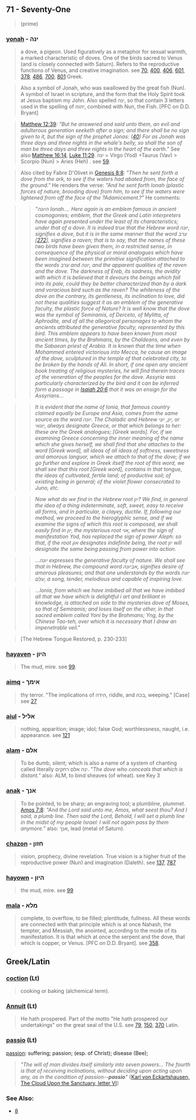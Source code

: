 ## 71 - Seventy-One
> (prime)

### [yonah](/keys/INH) - ינה
> a dove, a pigeon. Used figuratively as a metaphor for sexual warmth, a marked characteristic of doves. One of the birds sacred to Venus (and is closely connected with Saturn). Refers to the reproductive functions of Venus, and creative imagination. see [70](70), [400](400), [406](406), [601](601), [378](378), [486](486), [700](700), [801](801) Greek.

> Also a symbol of Jonah, who was swallowed by the great fish (Nun). A symbol of Israel in scripture, and the form that the Holy Spirit took at Jesus baptism my John. Also spelled ינה, so that contain 3 letters used in the spelling of יהוה, combined with Nun, the Fish. [PFC on D.D. Bryant]

> [Matthew 12:39](http://biblehub.com/matthew/12-39.htm): *"But he answered and said unto them, an evil and adulterous generation seeketh after a sign; and there shall be no sign given to it, but the sign of the prophet Jonas: ([40](http://biblehub.com//.htm)) For as Jonah was three days and three nights in the whale's belly, so shall the son of man be three days and three nights in the heart of the earth."* See also [Matthew 16:14](http://biblehub.com/matthew/16-14.htm), [Luke 11:29](http://biblehub.com/luke/11-29.htm). ינה = Virgo (Yod) +Taurus (Vav) > Scorpio (Nun) > Aries (Heh) . see [59](59).

> Also cited by Fabre D'Olivet in [Genesis 8:8](http://biblehub.com/genesis/8-8.htm): *"Then he sent forth a dove from the ark, to see if the waters had abated from, the face of the ground."* He renders the verse: *"And he sent forth Ionah (plastic forces of nature, brooding dove) from him, to see if the waters were lightened from off the face of the ?Adamicement.?"* He comments:

> > *"היונה Ionah.... Here again is an emblem famous in ancient cosmogonies; emblem, that the Greek and Latin interpreters have again presented under the least of its characteristics; under that of a dove. It is indeed true that the Hebrew word יונה, signifies a dove, but it is in the same manner that the word ערב [[272](272)], signifies a raven; that is to say, that the names of these two birds have been given them, in a restricted sense, in consequence of the physical or moral analogues which have been imagined between the primitive signification attached to the words ערב and יונה, and the apparent qualities of the raven and the dove. The darkness of Ereb, its sadness, the avidity with which it is believed that it devours the beings which fall into its pale, could they be better characterized than by a dark and voracious bird such as the raven? The whiteness of the dove on the contrary, its gentleness, its inclination to love, did not these qualities suggest it as an emblem of the generative faculty, the plastic force of Nature? It is well know that the dove was the symbol of Semiramis, of Derceto, of Mylitta, of Aphrodite, and of all the allegorical personages to whom the ancients attributed the generative faculty, represented by this bird. This emblem appears to have been known from most ancient times, by the Brahmans, by the Chaldeans, and even by the Sabaean priest of Arabia. It is known that the time when Mohammed entered victorious into Mecca, he cause an image of the dove, sculptured in the temple of that celebrated city, to be broken by the hands of Ali. In short, if one open any ancient book treating of religious mysteries, he will find therein traces of the veneration of the peoples for the dove. Assyria was particularly characterized by the bird and it can be inferred form a passage in [Isaiah 20:6](http://biblehub.com/isaiah/20-6.htm) that it was an ensign for the Assyrians...*

> > *It is evident that the name of Ionia, that famous country claimed equally be Europe and Asia, comes from the same source as the word יונה. The Chaladic and Hebrew יון, יוני, or יונאי, always designate Greece, or that which belongs to her: these are the Greek analogues; [Greek words]. For, if we examining Greece concerning the inner meaning of the name which she gives herself, we shall find that she attaches to the word [Greek word], all ideas of all ideas of softness, sweetness and amorous languor, which we attach to that of the dove; if we go further and explore in Greek itself the root of this word, we shall see that this root [Greek word], contains in that tongue, the ideas of cultivated, fertile land; of productive soil; of existing being in general; of the violet flower consecrated to Juno, etc.*

> > *Now what do we find in the Hebrew root יון? We find, in general the idea of a thing indeterminate, soft, sweet, easy to receive all forms, and in particular, a clayey, ductile. If, following our method, we proceed to the hieroglyphic sense, and if we examine the signs of which this root is composed, we shall easily find in יון, the mysterious root אוי, where the sign of manifestation Yod, has replaced the sign of power Aleph: so that, if the root און designates indefinite being, the root יון will designate the same being passing from power into action.*

> > *...יונה expresses the generative faculty of nature. We shall see that in Hebrew, the compound word אביונה, signifies desire of amorous pleasures; and that one understands by the words יונה עלם, a song, tender, melodious and capable of inspiring love.*

> > *...Ionia, from which we have imbibed all that we have imbibed all that we have which is delightful i art and brilliant in knowledge, is attached on side to the mysteries dove of Moses, so that of Semiramis; and loses itself on the other, in that sacred emblem called Yoni by the Brahmans; Yng, by the Chinese Tao-teh, over which it is necessary that I draw an impenetrable veil."*

> [The Hebrew Tongue Restored, p. 230-233]

### [hayaven](/keys/HIVN) - היון
> The mud, mire. see [99](99).

### [aimq](/keys/AIMK) - אימך
> thy terror. "The implications of הידה, riddle, and בכה, weeping." [Case] see [27](27)

### [aiul](/keys/ALIL) - אליל
> nothing, apparition; image; idol; false God; worthlessness, naught, i.e. appearance. see [121](121)

### [alam](/keys/ALM) - אלם
> To be dumb, silent; which is also a name of a system of chanting called literally ינה אלם רחקים. *"The dove who conceals that which is distant."* also: ALM, to bind sheaves (of wheat). see Key 3

### [anak](/keys/ANK) - אנך
> To be pointed, to be sharp; an engraving tool; a plumbline, plummet. [Amos 7:8](http://biblehub.com/amos/7-8.htm): *"And the Lord said unto me, Amos, what seest thou? And I said, a plumb line. Then said the Lord, Behold, I will set a plumb line in the midst of my people Israel: I will not again pass by them anymore."* also: אנך, lead (metal of Saturn).

### [chazon](/keys/ChZVN) - חזון
> vision, prophecy, divine revelation. True vision is a higher fruit of the reproductive power (Nun) and imagination (Daleth). see [137](137), [787](787)

### [hayown](/keys/HIVN) - היון
> the mud, mire. see [99](99)

### [mala](/keys/MLA) - מלא
> complete, to overflow, to be filled; plentitude, fullness. All these words are connected with that principle which is at once Nahash, the tempter, and Messiah, the anointed, according to the mode of its manifestation. It is that which at once the serpent and the dove, that which is copper, or Venus. [PFC on D.D. Bryant]. see [358](358).

## Greek/Latin

### [coction](/latin?word=coction) (Lt)
> cooking or baking (alchemical term).

### [Annuit](/latin?word=Annuit) (Lt)
> He hath prospered. Part of the motto "He hath prospered our undertakings" on the great seal of the U.S. see [79](79), [150](150), [370](370) Latin.

### [passio](/latin?word=passio) (Lt)
[passion](http://archives.nd.edu/cgi-bin/wordz.pl?keyword=passio): suffering; passion; (esp. of Christ); disease (Bee);

> *"The will of man divides itself similarly into seven powers... The fourth is that of receiving inclinations, without deciding upon acting upon any, as in the condition of passion--**passio**"* {[Karl von Eckartshausen, The Cloud Upon the Sanctuary, letter VI](cloud-upon-sanctuary)}

### See Also:

- [8](8)